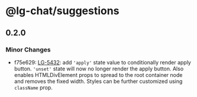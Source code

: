 # @lg-chat/suggestions

## 0.2.0

### Minor Changes

- f75e629: [LG-5432](https://jira.mongodb.org/browse/LG-5432): add `'apply'` state value to conditionally render apply button. `'unset'` state will now no longer render the apply button. Also enables HTMLDivElement props to spread to the root container node and removes the fixed width. Styles can be further customized using `className` prop.
